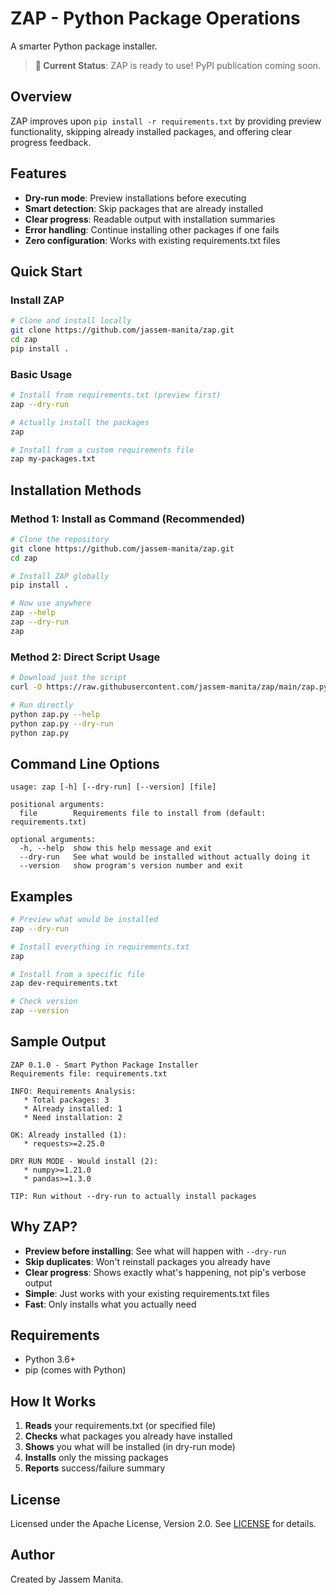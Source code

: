 # ZAP - Python Package Operations

A smarter Python package installer.

> **🚀 Current Status**: ZAP is ready to use! PyPI publication coming soon.

## Overview

ZAP improves upon `pip install -r requirements.txt` by providing preview functionality, skipping already installed packages, and offering clear progress feedback.

## Features

- **Dry-run mode**: Preview installations before executing
- **Smart detection**: Skip packages that are already installed
- **Clear progress**: Readable output with installation summaries  
- **Error handling**: Continue installing other packages if one fails
- **Zero configuration**: Works with existing requirements.txt files

## Quick Start

### Install ZAP

```bash
# Clone and install locally
git clone https://github.com/jassem-manita/zap.git
cd zap
pip install .
```

### Basic Usage

```bash
# Install from requirements.txt (preview first)
zap --dry-run

# Actually install the packages
zap

# Install from a custom requirements file
zap my-packages.txt
```

## Installation Methods

### Method 1: Install as Command (Recommended)

```bash
# Clone the repository
git clone https://github.com/jassem-manita/zap.git
cd zap

# Install ZAP globally
pip install .

# Now use anywhere
zap --help
zap --dry-run
zap
```

### Method 2: Direct Script Usage

```bash
# Download just the script
curl -O https://raw.githubusercontent.com/jassem-manita/zap/main/zap.py

# Run directly
python zap.py --help
python zap.py --dry-run
python zap.py
```

## Command Line Options

```text
usage: zap [-h] [--dry-run] [--version] [file]

positional arguments:
  file        Requirements file to install from (default: requirements.txt)

optional arguments:
  -h, --help  show this help message and exit
  --dry-run   See what would be installed without actually doing it
  --version   show program's version number and exit
```

## Examples

```bash
# Preview what would be installed
zap --dry-run

# Install everything in requirements.txt
zap

# Install from a specific file
zap dev-requirements.txt

# Check version
zap --version
```

## Sample Output

```text
ZAP 0.1.0 - Smart Python Package Installer
Requirements file: requirements.txt

INFO: Requirements Analysis:
   * Total packages: 3
   * Already installed: 1
   * Need installation: 2

OK: Already installed (1):
   * requests>=2.25.0

DRY RUN MODE - Would install (2):
   * numpy>=1.21.0
   * pandas>=1.3.0

TIP: Run without --dry-run to actually install packages
```

## Why ZAP?

- **Preview before installing**: See what will happen with `--dry-run`
- **Skip duplicates**: Won't reinstall packages you already have
- **Clear progress**: Shows exactly what's happening, not pip's verbose output
- **Simple**: Just works with your existing requirements.txt files
- **Fast**: Only installs what you actually need

## Requirements

- Python 3.6+
- pip (comes with Python)

## How It Works

1. **Reads** your requirements.txt (or specified file)
2. **Checks** what packages you already have installed
3. **Shows** you what will be installed (in dry-run mode)
4. **Installs** only the missing packages
5. **Reports** success/failure summary

## License

Licensed under the Apache License, Version 2.0. See [LICENSE](LICENSE) for details.

## Author

Created by Jassem Manita.